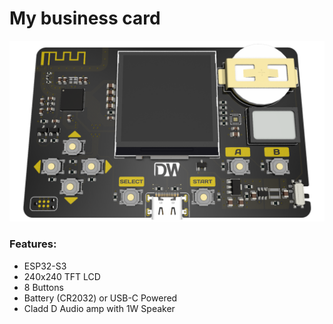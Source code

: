 # My business card
![dw-card](img/pcb.png)

### Features:
- ESP32-S3
- 240x240 TFT LCD
- 8 Buttons
- Battery (CR2032) or USB-C Powered
- Cladd D Audio amp with 1W Speaker